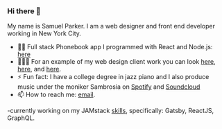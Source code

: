 ### Hi there 👋

My name is Samuel Parker. I am a web designer and front end developer working in New York City. 

- 🤜🏼 Full stack Phonebook app I programmed with React and Node.js: [here](https://murmuring-everglades-92656.herokuapp.com/)
- 👨🏻‍💻 For an example of my web design client work you can look [here](https://www.collabaretcreative.com/), [here](https://www.derekbrooker.com/), and [here](http://saltandlight.nyc/). 
- ⚡ Fun fact: I have a college degree in jazz piano and I also produce music under the moniker Sambrosia on [Spotify](https://open.spotify.com/artist/08wnFVjoryHSe9eVIYZFUN?si=R80fw8ZSRdyxpGz8ejmuxQ) and [Soundcloud](https://soundcloud.com/sambrosiamusic)
- 📫 How to reach me: [email](samuel.a.parker00@gmail.com ).

-currently working on my JAMstack [skills](https://samparker.dev/), specifically: Gatsby, ReactJS, GraphQL.




<!--
**samuelaparker/samuelaparker** is a ✨ _special_ ✨ repository because its `README.md` (this file) appears on your GitHub profile.

Here are some ideas to get you started:

- 🔭 I’m currently working on ...
- 🌱 I’m currently learning ...
- 👯 I’m looking to collaborate on ...
- 🤔 I’m looking for help with ...
- 💬 Ask me about ...
- 📫 How to reach me: ...
- 😄 Pronouns: ...
- ⚡ Fun fact: ...
-->
